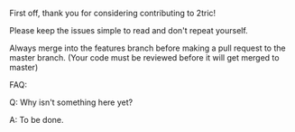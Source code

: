 First off, thank you for considering contributing to 2tric!

Please keep the issues simple to read and don't repeat yourself.

Always merge into the features branch before making a pull request to the master branch.
(Your code must be reviewed before it will get merged to master)

FAQ:

Q: Why isn't something here yet?

A: To be done.
